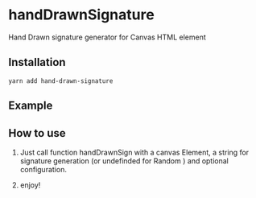 # handDrawnSignature

Hand Drawn signature generator for Canvas HTML element

## Installation

```
yarn add hand-drawn-signature
```


## Example


## How to use


1. Just call function handDrawnSign with a canvas Element, a string for signature generation (or undefinded for Random ) and optional configuration.


2. enjoy!

